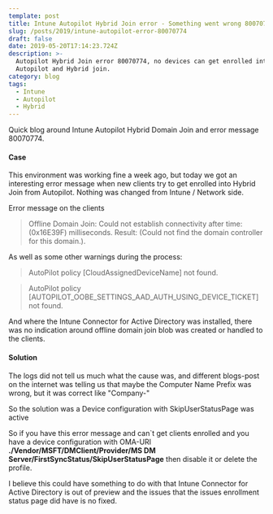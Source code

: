 ```yaml
---
template: post
title: Intune Autopilot Hybrid Join error - Something went wrong 80070774
slug: /posts/2019/intune-autopilot-error-80070774
draft: false
date: 2019-05-20T17:14:23.724Z
description: >-
  Autopilot Hybrid Join error 80070774, no devices can get enrolled into
  Autopilot and Hybrid join.
category: blog
tags:
  - Intune
  - Autopilot
  - Hybrid
---
```

Quick blog around Intune Autopilot Hybrid Domain Join and error message 80070774.

#### Case

This environment was working fine a week ago, but today we got an interesting error message when new clients try to get enrolled into Hybrid Join from Autopilot. Nothing was changed from Intune / Network side.

Error message on the clients

> Offline Domain Join: Could not establish connectivity after time: (0x16E39F) milliseconds. Result: (Could not find the domain controller for this domain.).

As well as some other warnings during the process:

> AutoPilot policy [CloudAssignedDeviceName] not found.

> AutoPilot policy [AUTOPILOT_OOBE_SETTINGS_AAD_AUTH_USING_DEVICE_TICKET] not found.

And where the Intune Connector for Active Directory was installed, there was no indication around offline domain join blob was created or handled to the clients.

#### Solution

The logs did not tell us much what the cause was, and different blogs-post on the internet was telling us that maybe the Computer Name Prefix was wrong, but it was correct like "Company-"

So the solution was a Device configuration with SkipUserStatusPage was active

So if you have this error message and can`t get clients enrolled and you have a device configuration with OMA-URI __./Vendor/MSFT/DMClient/Provider/MS DM Server/FirstSyncStatus/SkipUserStatusPage__ then disable it or delete the profile.

I believe this could have something to do with that Intune Connector for Active Directory is out of preview and the issues that the issues enrollment status page did have is no fixed.